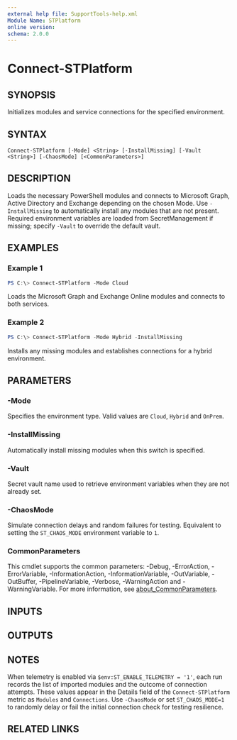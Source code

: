 ```yaml
---
external help file: SupportTools-help.xml
Module Name: STPlatform
online version:
schema: 2.0.0
---
```


# Connect-STPlatform

## SYNOPSIS
Initializes modules and service connections for the specified environment.

## SYNTAX
```
Connect-STPlatform [-Mode] <String> [-InstallMissing] [-Vault <String>] [-ChaosMode] [<CommonParameters>]
```

## DESCRIPTION
Loads the necessary PowerShell modules and connects to Microsoft Graph,
Active Directory and Exchange depending on the chosen Mode. Use
`-InstallMissing` to automatically install any modules that are not
present. Required environment variables are loaded from SecretManagement
if missing; specify `-Vault` to override the default vault.

## EXAMPLES
### Example 1
```powershell
PS C:\> Connect-STPlatform -Mode Cloud
```
Loads the Microsoft Graph and Exchange Online modules and connects to both services.

### Example 2
```powershell
PS C:\> Connect-STPlatform -Mode Hybrid -InstallMissing
```
Installs any missing modules and establishes connections for a hybrid environment.

## PARAMETERS
### -Mode
Specifies the environment type. Valid values are `Cloud`, `Hybrid` and `OnPrem`.

### -InstallMissing
Automatically install missing modules when this switch is specified.

### -Vault
Secret vault name used to retrieve environment variables when they are
not already set.

### -ChaosMode
Simulate connection delays and random failures for testing. Equivalent to
setting the `ST_CHAOS_MODE` environment variable to `1`.

### CommonParameters
This cmdlet supports the common parameters: -Debug, -ErrorAction, -ErrorVariable,
-InformationAction, -InformationVariable, -OutVariable, -OutBuffer, -PipelineVariable,
-Verbose, -WarningAction and -WarningVariable. For more information, see
[about_CommonParameters](http://go.microsoft.com/fwlink/?LinkID=113216).

## INPUTS

## OUTPUTS

## NOTES
When telemetry is enabled via `$env:ST_ENABLE_TELEMETRY = '1'`, each run records
the list of imported modules and the outcome of connection attempts. These
values appear in the Details field of the `Connect-STPlatform` metric as
`Modules` and `Connections`.
Use `-ChaosMode` or set `ST_CHAOS_MODE=1` to randomly delay or fail the initial
connection check for testing resilience.

## RELATED LINKS
